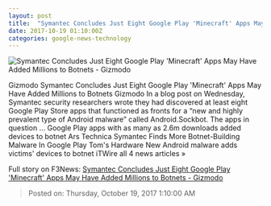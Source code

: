 ```yaml
---
layout: post
title:  "Symantec Concludes Just Eight Google Play 'Minecraft' Apps May Have Added Millions to Botnets - Gizmodo"
date: 2017-10-19 01:10:00Z
categories: google-news-technology
---
```


![Symantec Concludes Just Eight Google Play 'Minecraft' Apps May Have Added Millions to Botnets - Gizmodo](https://i.kinja-img.com/gawker-media/image/upload/s--mNirybnG--/c_fill,fl_progressive,g_center,h_900,q_80,w_1600/iuabsfcv8ja2bcgzufka.jpg)

Gizmodo Symantec Concludes Just Eight Google Play 'Minecraft' Apps May Have Added Millions to Botnets Gizmodo In a blog post on Wednesday, Symantec security researchers wrote they had discovered at least eight Google Play Store apps that functioned as fronts for a “new and highly prevalent type of Android malware” called Android.Sockbot. The apps in question ... Google Play apps with as many as 2.6m downloads added devices to botnet Ars Technica Symantec Finds More Botnet-Building Malware In Google Play Tom's Hardware New Android malware adds victims' devices to botnet iTWire all 4 news articles »


Full story on F3News: [Symantec Concludes Just Eight Google Play 'Minecraft' Apps May Have Added Millions to Botnets - Gizmodo](http://www.f3nws.com/n/ApGhtE)

> Posted on: Thursday, October 19, 2017 1:10:00 AM
